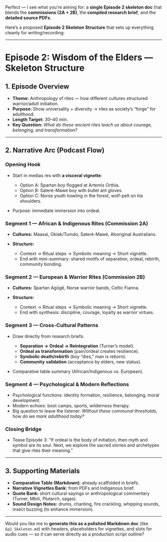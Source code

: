 Perfect — I see what you’re aiming for: a **single Episode 2 skeleton doc** that blends the **commissions (2A + 2B)**, the **compiled research brief**, and the **detailed source PDFs**.

Here’s a proposed **Episode 2 Skeleton Structure** that sets up everything cleanly for writing/recording:

---

# **Episode 2: Wisdom of the Elders — Skeleton Structure**

## 1. Episode Overview

* **Theme:** Anthropology of rites — how different cultures structured warrior/adult initiation.
* **Purpose:** Show universality + diversity → rites as society’s “forge” for adulthood.
* **Length Target:** 30–40 min.
* **Key Question:** *What do these ancient rites teach us about courage, belonging, and transformation?*

---

## 2. Narrative Arc (Podcast Flow)

### **Opening Hook**

* Start in medias res with **a visceral vignette**:

  * Option A: Spartan boy flogged at Artemis Orthia.
  * Option B: Sateré-Mawé boy with bullet ant gloves.
  * Option C: Norse youth howling in the forest, wolf-pelt on his shoulders.
* Purpose: immediate immersion into ordeal.

### **Segment 1 — African & Indigenous Rites (Commission 2A)**

* **Cultures:** Maasai, Okiek/Tumdo, Sateré-Mawé, Aboriginal Australians.
* **Structure:**

  * Context → Ritual steps → Symbolic meaning → Short vignette.
  * End with mini-summary: shared motifs of separation, ordeal, rebirth, community bonding.

### **Segment 2 — European & Warrior Rites (Commission 2B)**

* **Cultures:** Spartan Agōgē, Norse warrior bands, Celtic Fianna.
* **Structure:**

  * Context → Ritual steps → Symbolic meaning → Short vignette.
  * End with synthesis: discipline, courage, loyalty as warrior virtues.

### **Segment 3 — Cross-Cultural Patterns**

* Draw directly from research briefs:

  * **Separation → Ordeal → Reintegration** (Turner’s model).
  * **Ordeal as transformation** (pain/ordeal creates resilience).
  * **Symbolic death/rebirth** (boy “dies,” man is reborn).
  * **Community validation** (acceptance by elders, new status).
* Comparative table summary (African/Indigenous vs. European).

### **Segment 4 — Psychological & Modern Reflections**

* Psychological functions: identity formation, resilience, belonging, moral development.
* Modern echoes: boot camps, sports, wilderness therapy.
* Big question to leave the listener: *Without these communal thresholds, how do we mark adulthood today?*

### **Closing Bridge**

* Tease Episode 3: “If ordeal is the body of initiation, then myth and symbol are its soul. Next, we explore the sacred stories and archetypes that give rites their meaning.”

---

## 3. Supporting Materials

* **Comparative Table (Markdown)**: already scaffolded in briefs.
* **Narrative Vignettes Bank:** from PDFs and Indigenous brief.
* **Quote Bank:** short cultural sayings or anthropological commentary (Turner, Mbiti, Plutarch, sagas).
* **Sound Design Notes:** drums, chanting, fire crackling, whipping sounds, insect buzzing (to enhance immersion).

---

Would you like me to **generate this as a polished Markdown doc** (like `Ep2_Skeleton.md`) with headers, placeholders for vignettes, and slots for audio cues — so it can serve directly as a production script outline?
